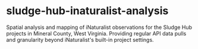 # sludge-hub-inaturalist-analysis
Spatial analysis and mapping of iNaturalist observations for the Sludge Hub projects in Mineral County, West Virginia. Providing regular API data pulls and granularity beyond iNaturalist's built-in project settings.
